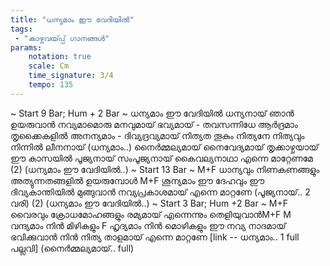 ```yaml
---
title: "ധന്യമാം ഈ വേദിയിൽ"
tags:
 - "കാഴ്ചവയ്‍പ്പ് ഗാനങ്ങൾ"
params:
    notation: true
    scale: Cm
    time_signature: 3/4
    tempo: 135
---
```


~ Start 9 Bar; Hum + 2 Bar ~
ധന്യമാം ഈ വേദിയിൽ
ധന്യനായ് ഞാൻ ഉയരുവാൻ
നവ്യമാമൊരു മനവുമായ് ഭവ്യമായ് - തവസന്നിധേ
ആർദ്രമാം തൃക്കൈകളിൽ അനന്യമാം - ദിവ്യദ്രവ്യമായ്
നിത്യത തൂകും നിത്യനേ
നിത്യവും നിന്നിൽ ലീനനായ് (ധന്യമാം..)
നൈർമ്മല്യമായ് നൈവേദ്യമായ്
തൃക്കാഴ്ചയായ് ഈ കാസയിൽ
പൂജ്യനായ് സംപൂജ്യനായ്
കൈവല്യനാഥാ എന്നെ മാറ്റേണമേ (2)
(ധന്യമാം ഈ വേദിയിൽ..)
~ Start 13 Bar ~
M+F
ധാന്യവും നിണകണങ്ങളും
അത്യുന്നതങ്ങളിൽ ഉയരുമ്പോൾ
M+F
ശൂന്യമാം
ഈ ദേഹവും
ഈ ദിവ്യകാന്തിയിൽ മുങ്ങുവാൻ 
നവ്യപ്രകാശമായ് എന്നെ മാറ്റണേ
(പൂജ്യനായ്.. 2 വരി) (2)
(ധന്യമാം ഈ വേദിയിൽ..)
~ Start 3 Bar; Hum +2 Bar ~
M+F
വൈരവും ക്രോധമോഹങ്ങളും
രമ്യമായ് എന്നെന്നും തെളിയുവാൻM+F
M
വന്ദ്യമാം
നിൻ മിഴികളും
F
ഹൃദ്യമാം
നിൻ മൊഴികളും
ഈ നവ്യ നാദമായ് ഭവിക്കുവാൻ
നിൻ നിത്യ താളമായ് എന്നെ മാറ്റണേ
[link -- ധന്യമാം.. 1 full പല്ലവി]
(നൈർമ്മല്യമായ്.. full)
